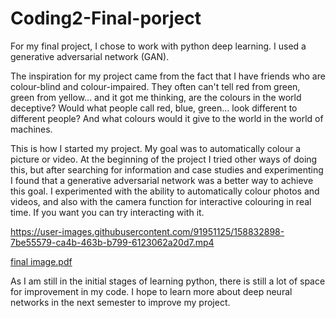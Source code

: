 # Coding2-Final-porject

For my final project, I chose to work with python deep learning. I used a generative adversarial network (GAN).

The inspiration for my project came from the fact that I have friends who are colour-blind and colour-impaired. They often can't tell red from green, green from yellow... and it got me thinking, are the colours in the world deceptive? Would what people call red, blue, green... look different to different people? And what colours would it give to the world in the world of machines.

This is how I started my project. My goal was to automatically colour a picture or video. 
At the beginning of the project I tried other ways of doing this, but after searching for information and case studies and experimenting I found that a generative adversarial network was a better way to achieve this goal. I experimented with the ability to automatically colour photos and videos, and also with the camera function for interactive colouring in real time. If you want you can try interacting with it.


https://user-images.githubusercontent.com/91951125/158832898-7be55579-ca4b-463b-b799-6123062a20d7.mp4


[final image.pdf](https://github.com/20007213/Coding2-Final-porject/files/8289410/final.image.pdf)


As I am still in the initial stages of learning python, there is still a lot of space for improvement in my code. I hope to learn more about deep neural networks in the next semester to improve my project.

